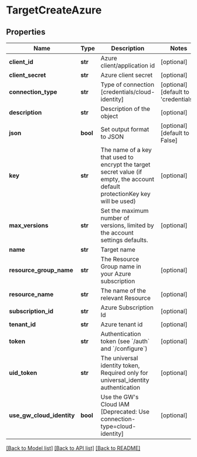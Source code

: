 # TargetCreateAzure

## Properties
Name | Type | Description | Notes
------------ | ------------- | ------------- | -------------
**client_id** | **str** | Azure client/application id | [optional] 
**client_secret** | **str** | Azure client secret | [optional] 
**connection_type** | **str** | Type of connection [credentials/cloud-identity] | [optional] [default to 'credentials']
**description** | **str** | Description of the object | [optional] 
**json** | **bool** | Set output format to JSON | [optional] [default to False]
**key** | **str** | The name of a key that used to encrypt the target secret value (if empty, the account default protectionKey key will be used) | [optional] 
**max_versions** | **str** | Set the maximum number of versions, limited by the account settings defaults. | [optional] 
**name** | **str** | Target name | 
**resource_group_name** | **str** | The Resource Group name in your Azure subscription | [optional] 
**resource_name** | **str** | The name of the relevant Resource | [optional] 
**subscription_id** | **str** | Azure Subscription Id | [optional] 
**tenant_id** | **str** | Azure tenant id | [optional] 
**token** | **str** | Authentication token (see &#x60;/auth&#x60; and &#x60;/configure&#x60;) | [optional] 
**uid_token** | **str** | The universal identity token, Required only for universal_identity authentication | [optional] 
**use_gw_cloud_identity** | **bool** | Use the GW&#39;s Cloud IAM [Deprecated: Use connection-type&#x3D;cloud-identity] | [optional] 

[[Back to Model list]](../README.md#documentation-for-models) [[Back to API list]](../README.md#documentation-for-api-endpoints) [[Back to README]](../README.md)



